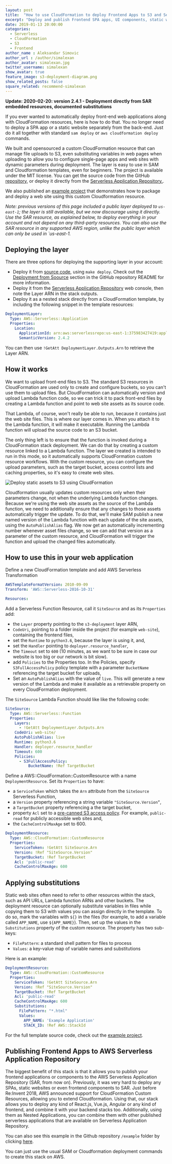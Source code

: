 ```yaml
---
layout: post
title:  "How to use CloudFormation to deploy Frontend Apps to S3 and Serverless Application Repository"
excerpt: "Deploy and publish Frontend SPA apps, UI components, static websites and MicroFrontends to S3 and Serverless Application Repository using CloudFormation"
date: 2019-01-13 20:00:00
categories: 
  - Serverless
  - CloudFormation
  - S3
  - Frontend
author_name : Aleksandar Simovic
author_url : /author/simalexan
author_avatar: simalexan.jpg
twitter_username: simalexan
show_avatar: true
feature_image: s3-deployment-diagram.png
show_related_posts: false
square_related: recommend-simalexan
---
```


**Update: 2020-02-20: version 2.4.1 - Deployment directly from SAR embedded resources, documented substitutions**

If you ever wanted to automatically deploy front-end web applications along with CloudFormation resources, here is how to do that. You no longer need to deploy a SPA app or a static website separately from the back-end. Just do it all together with standard `sam deploy` or `aws cloudformation deploy` commands.

We built and opensourced a custom CloudFormation resource that can manage file uploads to S3, even substituting variables in web pages when uploading to allow you to configure single-page apps and web sites with dynamic parameters during deployment. The layer is easy to use in SAM and Cloudformation templates, even for beginners. The project is available under the MIT license. You can get the source code from the GitHub [repository](https://github.com/serverlesspub/cloudformation-deploy-to-s3), or deploy it directly from the [Serverless Application Repository.](https://serverlessrepo.aws.amazon.com/applications/arn:aws:serverlessrepo:us-east-1:375983427419:applications~deploy-to-s3).

We also published an [example project](https://github.com/serverlesspub/cloudformation-deploy-to-s3/blob/master/example) that demonstrates how to package and deploy a web site using this custom Cloudformation resource.

_Note: previous versions of this page included a public layer deployed to `us-east-1`; the layer is still available, but we now discourage using it directly. Use the SAR resource, as explained below, to deploy everything in your account and not depend on any third-party resources. You can also use the SAR resource in any supported AWS region, unlike the public layer which can only be used in `us-east-1._

## Deploying the layer

There are three options for deploying the supporting layer in your account:

* Deploy it from [source code](https://github.com/serverlesspub/cloudformation-deploy-to-s3), using `make deploy`. Check out the [Deployment from Soource](https://github.com/serverlesspub/cloudformation-deploy-to-s3#deployment-from-the-source) section in the GitHub repository README for more information.
* Deploy it from the [Serverless Application Repository](https://serverlessrepo.aws.amazon.com/applications/arn:aws:serverlessrepo:us-east-1:375983427419:applications~deploy-to-s3) web console, then note the Layer ARN in the stack outputs. 
* Deploy it as a nested stack directly from a CloudFormation template, by including the following snippet in the template resources:

```yaml
DeploymentLayer:
  Type: AWS::Serverless::Application
  Properties:
    Location:
      ApplicationId: arn:aws:serverlessrepo:us-east-1:375983427419:applications/deploy-to-s3
      SemanticVersion: 2.4.2
```

You can then use `!GetAtt DeploymentLayer.Outputs.Arn` to retrieve the Layer ARN.

## How it works

We want to upload front-end files to S3. The standard S3 resources in CloudFormation are used only to create and configure buckets, so you can't use them to upload files. But CloudFormation can automatically version and upload Lambda function code, so we can trick it to pack front-end files by creating a Lambda function and point to web site assets as its source code. 

That Lambda, of course, won't really be able to run, because it contains just the web site files. This is where our layer comes in. When you attach it to the Lambda function, it will make it executable. Running the Lambda function will upload the source code to an S3 bucket.  

The only thing left is to ensure that the function is invoked during a CloudFormation stack deployment. We can do that by creating a custom resource linked to a Lambda function. The layer we created is intended to run in this mode, so it automatically supports CloudFormation custom resource workflows.
With the custom resource, you can configure the upload parameters, such as the target bucket, access control lists and caching properties, so it's easy to create web sites.

![Deploy static assets to S3 using CloudFormation](/img/s3-deployment-diagram.png)

Cloudformation usually updates custom resources only when their parameters change, not when the underlying Lambda function changes. Because we're using the web site assets as the source of the Lambda function, we need to additionally ensure that any changes to those assets automatically trigger the update. To do that, we'll make SAM publish a new named version of the Lambda function with each update of the site assets, using the `AutoPublishAlias` flag. We now get an automatically incrementing number whenever asset files change, so we can add that version as a parameter of the custom resource, and CloudFormation will trigger the function and upload the changed files automatically.

## How to use this in your web application

Define a new CloudFormation template and add AWS Serverless Transformation

```yml
AWSTemplateFormatVersion: 2010-09-09
Transform: 'AWS::Serverless-2016-10-31'

Resources:
```

Add a Serverless Function Resource, call it `SiteSource` and as its `Properties` add:

- the `Layer` property pointing to the `s3-deployment` layer ARN,
- `CodeUri`, pointing to a folder inside the project (for example `web-site`), containing the frontend files,
- set the `Runtime` to `python3.6`, because the layer is using it, and,
- set the `Handler` pointing to `deployer.resource_handler`,
- the `Timeout` set to `600` (10 minutes, as we want to be sure in case our website is too big or our network is bit slow).
- add `Policies` to the Properties too. In the Policies, specify `S3FullAccessPolicy` policy template with a parameter `BucketName` referencing the target bucket for uploads,
- Set an `AutoPublishAlias` with the value of `live`. This will generate a new version of the Lambda and make it available as a retrievable property on every CloudFormation deployment.

The `SiteSource` Lambda Function should like like the following code:

```yml
SiteSource:
  Type: AWS::Serverless::Function
  Properties:
    Layers:
      - !GetAtt DeploymentLayer.Outputs.Arn
    CodeUri: web-site/
    AutoPublishAlias: live
    Runtime: python3.6 
    Handler: deployer.resource_handler
    Timeout: 600
    Policies:
      - S3FullAccessPolicy:
          BucketName: !Ref TargetBucket
```

Define a AWS::CloudFormation::CustomResource with a name `DeploymentResource`. Set its `Properties` to have:

- a `ServiceToken` which takes the `Arn` attribute from the `SiteSource` Serverless Function,
- a `Version` property referencing a string variable `"SiteSource.Version”`,
- a `TargetBucket` property referencing a the target bucket,
- property `Acl` set to a [pre-canned S3 access policy](https://docs.aws.amazon.com/AmazonS3/latest/dev/acl-overview.html#canned-acl). For example, `public-read` for publicly accessible web sites and,
- the `CacheControlMaxAge` set to 600.

```yml
DeploymentResource:
  Type: AWS::CloudFormation::CustomResource
  Properties:
    ServiceToken: !GetAtt SiteSource.Arn
    Version: !Ref "SiteSource.Version"
    TargetBucket: !Ref TargetBucket
    Acl: 'public-read'
    CacheControlMaxAge: 600
```

## Applying substitutions

Static web sites often need to refer to other resources within the stack, such as API URLs, Lambda function ARNs and other buckets. The deployment resource can optionally substitute variables in files while copying them to S3 with values you can assign directly in the template. To do so, mark the variables with `${}` in the files (for example, to add a variable called `APP_NAME`, use `${APP_NAME}`). Then, set up the values in the `Substitutions` property of the custom resource. The property has two sub-keys:

* `FilePattern`: a standard shell pattern for files to process
* `Values`: a key-value map of variable names and substitutions


Here is an example:

```yml
DeploymentResource:
  Type: AWS::CloudFormation::CustomResource
  Properties:
    ServiceToken: !GetAtt SiteSource.Arn
    Version: !Ref "SiteSource.Version"
    TargetBucket: !Ref TargetBucket
    Acl: 'public-read'
    CacheControlMaxAge: 600
    Substitutions:
      FilePattern: "*.html"
      Values:
        APP_NAME: 'Example Application'
        STACK_ID: !Ref AWS::StackId
```

For the full template source code, check out the [example project](https://github.com/serverlesspub/cloudformation-deploy-to-s3/blob/master/example/template.yml).

## Publishing Frontend Apps to AWS Serverless Application Repository

The biggest benefit of this stack is that it allows you to publish your frontend applications or components to the AWS Serverless Application Repository (SAR, from now on). Previously, it was very hard to deploy any SPAs, static websites or even frontend components to SAR. Just before Re:Invent 2018, AWS announced support for CloudFormation Custom Resources, allowing you to extend Cloudformation. Using that, our stack allows you to deploy any kind of React.js, Vue.js, Angular or any kind of frontend, and combine it with your backend stacks too. Additionally, using them as Nested Applications, you can combine them with other published serverless applications that are available on Serverless Application Repository.

You can also see this example in the Github repository `/example` folder by clicking [here](https://github.com/serverlesspub/cloudformation-deploy-to-s3/blob/master/example).

You can just use the usual SAM or Cloudformation deployment commands to create this stack on AWS.
